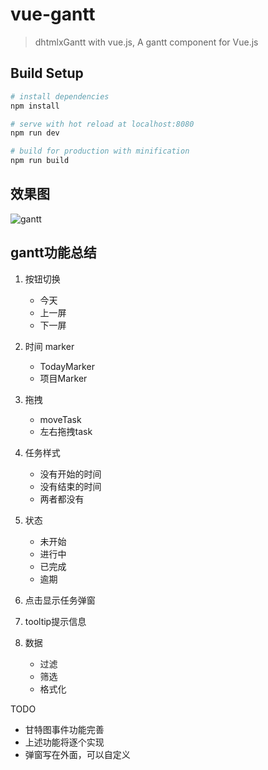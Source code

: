 # vue-gantt

> dhtmlxGantt with vue.js, A gantt component for Vue.js

## Build Setup

``` bash
# install dependencies
npm install

# serve with hot reload at localhost:8080
npm run dev

# build for production with minification
npm run build

```

## 效果图
![gantt](https://github.com/wuyaoxing/vue-gantt/blob/master/src/assets/gantt.png)

## gantt功能总结

1. 按钮切换
    - 今天
    - 上一屏
    - 下一屏

2. 时间 marker
    - TodayMarker
    - 项目Marker

3. 拖拽
    - moveTask
    - 左右拖拽task

4. 任务样式
    - 没有开始的时间
    - 没有结束的时间
    - 两者都没有

5. 状态
    - 未开始
    - 进行中
    - 已完成
    - 逾期

6. 点击显示任务弹窗

7. tooltip提示信息

8. 数据
    - 过滤
    - 筛选
    - 格式化

TODO

- 甘特图事件功能完善
- 上述功能将逐个实现
- 弹窗写在外面，可以自定义
